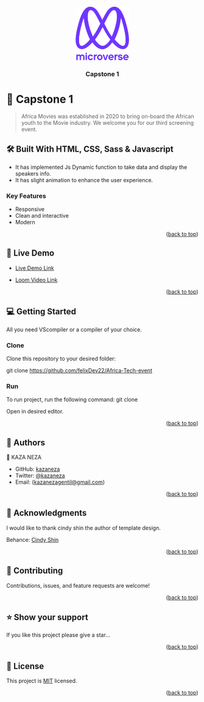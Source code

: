 <a name="readme-top"></a>

<div align="center">

  <img src="./images/murple_logo.png" alt="logo" width="140"  height="auto" />
  <br/>

  <h3><b>Capstone 1</b></h3>

</div>

# 📖 Capstone 1 <a name="AFRICAN MOVIES FESTIVAL"></a>

> Africa Movies was established in 2020 to bring on-board the African youth to the Movie industry. We welcome you for our  third screening event.
                 
               
## 🛠 Built With <a name="built-with">HTML, CSS, Sass & Javascript</a>

  - It has implemented Js Dynamic function to take data and display the speakers info.
  - It has slight animation to enhance the user experience.

### Key Features <a name="key-features"></a>

- Responsive
- Clean and interactive
- Modern

<p align="right">(<a href="#readme-top">back to top</a>)</p>

## 🚀 Live Demo <a name="live-demo"></a>

- [Live Demo Link]()

- [Loom Video Link]()

<p align="right">(<a href="#readme-top">back to top</a>)</p>

## 💻 Getting Started <a name="getting-started"></a>

All you need VScompiler or a compiler of your choice.

### Clone

Clone this repository to your desired folder:

git clone https://github.com/felixDev22/Africa-Tech-event

### Run

To run project, run the following command: git clone

Open in desired editor.

<p align="right">(<a href="#readme-top">back to top</a>)</p>

## 👥 Authors <a name="authors"></a>


👤 KAZA NEZA

- GitHub: [kazaneza](https://github.com/kazaneza)
- Twitter: [@kazaneza](https://twitter.com/kazaneza)
- Email: (kazanezagentil@gmail.com)

<p align="right">(<a href="#readme-top">back to top</a>)</p>

## 🙏 Acknowledgments <a name="acknowledgements"></a>

I would like to thank cindy shin the author of template design.

Behance: [Cindy Shin](https://www.behance.net/gallery/29845175/CC-Global-Summit-2015)

<p align="right">(<a href="#readme-top">back to top</a>)</p>

## 🤝 Contributing <a name="contributing"></a>

Contributions, issues, and feature requests are welcome!

<p align="right">(<a href="#readme-top">back to top</a>)</p>

## ⭐️ Show your support <a name="support"></a>

If you like this project please give a star...

<p align="right">(<a href="#readme-top">back to top</a>)</p>

## 📝 License <a name="license"></a>

This project is [MIT](./mit.md) licensed.

<p align="right">(<a href="#readme-top">back to top</a>)</p>
